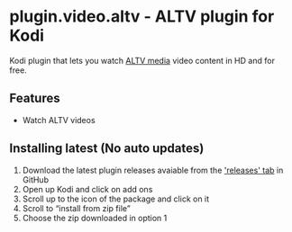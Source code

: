 # plugin.video.altv - ALTV plugin for Kodi

Kodi plugin that lets you watch [ALTV media][1] video content in HD and for free.

## Features

* Watch ALTV videos

## Installing latest (No auto updates)

1. Download the latest plugin releases avaiable from the ['releases' tab][2] in GitHub
2. Open up Kodi and click on add ons
3. Scroll up to the icon of the package and click on it
4. Scroll to “install from zip file”
5. Choose the zip downloaded in option 1

[1]: https://www.altv.com
[2]: https://github.com/hadynz/plugin.video.altv/releases